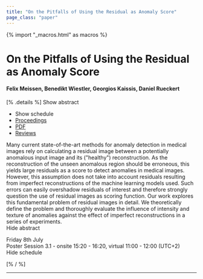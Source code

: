 ```yaml
---
title: "On the Pitfalls of Using the Residual as Anomaly Score"
page_class: "paper"
---
```


{% import "_macros.html" as macros %}

# On the Pitfalls of Using the Residual as Anomaly Score

#### Felix Meissen, Benedikt Wiestler, Georgios Kaissis, Daniel Rueckert

[% .details %]
<a class="toggle_visibility" data-selector=".abstract" data-level="3">Show abstract</a>
- <a class="toggle_visibility" data-selector=".schedule" data-level="3">Show schedule</a>
- <a href="">Proceedings</a>
- <a href="https://openreview.net/pdf?id=ZsoHLeupa1D">PDF</a>
- <a href="https://openreview.net/forum?id=ZsoHLeupa1D">Reviews</a>

<p>
    <span class="abstract">
        Many current state-of-the-art methods for anomaly detection in medical images rely on calculating a residual image between a potentially anomalous input image and its ("healthy") reconstruction. As the reconstruction of the unseen anomalous region should be erroneous, this yields large residuals as a score to detect anomalies in medical images. However, this assumption does not take into account residuals resulting from imperfect reconstructions of the machine learning models used. Such errors can easily overshadow residuals of interest and therefore strongly question the use of residual images as scoring function. Our work explores this fundamental problem of residual images in detail. We theoretically define the problem and thoroughly evaluate the influence of intensity and texture of anomalies against the effect of imperfect reconstructions in a series of experiments.
        <br>
        <span class="actions"><a class="toggle_visibility" data-level="2">Hide abstract</a></span>
    </span>
</p>

<p>
    <span class="schedule">
        Friday 8th July<br>Poster Session 3.1 - onsite 15:20 - 16:20, virtual 11:00 - 12:00 (UTC+2)
        <br>
        <span class="actions"><a class="toggle_visibility" data-level="2">Hide schedule</a></span>
    </span>
</p>

[% / %]


---
<!-- { macros.presentation('', '', 720, 450) } -->

